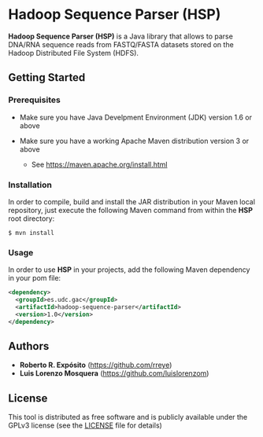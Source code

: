 # Hadoop Sequence Parser (HSP)

**Hadoop Sequence Parser (HSP)** is a Java library that allows to parse DNA/RNA sequence reads from FASTQ/FASTA datasets stored on the Hadoop Distributed File System (HDFS).

## Getting Started

### Prerequisites

* Make sure you have Java Develpment Environment (JDK) version 1.6 or above

* Make sure you have a working Apache Maven distribution version 3 or above
  * See https://maven.apache.org/install.html

### Installation

In order to compile, build and install the JAR distribution in your Maven local repository, just execute the following Maven command from within the **HSP** root directory:

```
$ mvn install
```
### Usage

In order to use **HSP** in your projects, add the following Maven dependency in your pom file:

```xml
<dependency>
  <groupId>es.udc.gac</groupId>
  <artifactId>hadoop-sequence-parser</artifactId>
  <version>1.0</version>
</dependency>
```

## Authors

* **Roberto R. Expósito** (https://github.com/rreye)
* **Luis Lorenzo Mosquera** (https://github.com/luislorenzom)

## License

This tool is distributed as free software and is publicly available under 
the GPLv3 license (see the [LICENSE](LICENSE) file for details)
